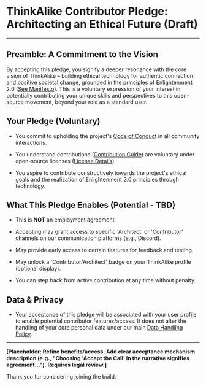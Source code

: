 # ThinkAlike Contributor Pledge: Architecting an Ethical Future (Draft)

---

## Preamble: A Commitment to the Vision

By accepting this pledge, you signify a deeper resonance with the core vision of ThinkAlike – building ethical technology for authentic connection and positive societal change, grounded in the principles of Enlightenment 2.0 ([See Manifesto](../core/manifesto/manifesto.md)). This is a voluntary expression of your interest in potentially contributing your unique skills and perspectives to this open-source movement, beyond your role as a standard user.

## Your Pledge (Voluntary)

* You commit to upholding the project's [Code of Conduct](../core/code_of_conduct.md) in all community interactions.

* You understand contributions ([Contribution Guide](../core/contributing.md)) are voluntary under open-source licenses ([License Details](../README.md#license)).

* You aspire to contribute constructively towards the project's ethical goals and the realization of Enlightenment 2.0 principles through technology.

## What This Pledge Enables (Potential - TBD)

* This is **NOT** an employment agreement.

* Accepting may grant access to specific 'Architect' or 'Contributor' channels on our communication platforms (e.g., Discord).

* May provide early access to certain features for feedback and testing.

* May unlock a 'Contributor/Architect' badge on your ThinkAlike profile (optional display).

* You can step back from active contribution at any time without penalty.

## Data & Privacy

* Your acceptance of this pledge will be associated with your user profile to enable potential contributor features/access. It does not alter the handling of your core personal data under our main [Data Handling Policy](../guides/developer_guides/data_handling_policy_guide.md).

---

**[Placeholder: Refine benefits/access. Add clear acceptance mechanism description (e.g., "Choosing 'Accept the Call' in the narrative signifies agreement..."). Requires legal review.]**

Thank you for considering joining the build.
